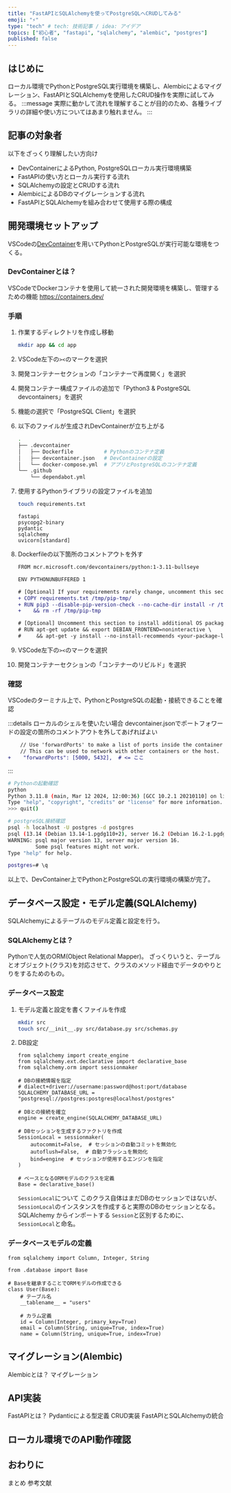 ```yaml
---
title: "FastAPIとSQLAlchemyを使ってPostgreSQLへCRUDしてみる"
emoji: "⚡"
type: "tech" # tech: 技術記事 / idea: アイデア
topics: ["初心者", "fastapi", "sqlalchemy", "alembic", "postgres"]
published: false
---
```


## はじめに

ローカル環境でPythonとPostgreSQL実行環境を構築し、Alembicによるマイグレーション、FastAPIとSQLAlchemyを使用したCRUD操作を実際に試してみる。
:::message
実際に動かして流れを理解することが目的のため、各種ライブラリの詳細や使い方についてはあまり触れません。
:::

## 記事の対象者

以下をざっくり理解したい方向け

- DevContainerによるPython, PostgreSQLローカル実行環境構築
- FastAPIの使い方とローカル実行する流れ
- SQLAlchemyの設定とCRUDする流れ
- AlembicによるDBのマイグレーションする流れ
- FastAPIとSQLAlchemyを組み合わせて使用する際の構成

## 開発環境セットアップ

VSCodeの[DevContainer](https://containers.dev/)を用いてPythonとPostgreSQLが実行可能な環境をつくる。

### DevContainerとは？

VSCodeでDockerコンテナを使用して統一された開発環境を構築し、管理するための機能
https://containers.dev/

### 手順

1. 作業するディレクトリを作成し移動

    ```bash
    mkdir app && cd app
    ```

2. VSCode左下の`><`のマークを選択
3. 開発コンテナーセクションの「コンテナーで再度開く」を選択
4. 開発コンテナー構成ファイルの追加で「Python3 & PostgreSQL devcontainers」を選択
5. 機能の選択で「PostgreSQL Client」を選択
6. 以下のファイルが生成されDevContainerが立ち上がる

    ```bash
    .
    ├── .devcontainer
    │   ├── Dockerfile          # Pythonのコンテナ定義
    │   ├── devcontainer.json   # DevContainerの設定
    │   └── docker-compose.yml  # アプリとPostgreSQLのコンテナ定義
    └── .github
        └── dependabot.yml
    ```

7. 使用するPythonライブラリの設定ファイルを追加

    ```bash
    touch requirements.txt
    ```

    ```txt: requirements.txt
    fastapi
    psycopg2-binary
    pydantic
    sqlalchemy
    uvicorn[standard]
    ```

8. Dockerfileの以下箇所のコメントアウトを外す

    ```diff Dockerfile
    FROM mcr.microsoft.com/devcontainers/python:1-3.11-bullseye

    ENV PYTHONUNBUFFERED 1

    # [Optional] If your requirements rarely change, uncomment this section to add them to the image.
    + COPY requirements.txt /tmp/pip-tmp/
    + RUN pip3 --disable-pip-version-check --no-cache-dir install -r /tmp/pip-tmp/requirements.txt \
    +    && rm -rf /tmp/pip-tmp

    # [Optional] Uncomment this section to install additional OS packages.
    # RUN apt-get update && export DEBIAN_FRONTEND=noninteractive \
    #     && apt-get -y install --no-install-recommends <your-package-list-here>
    ```

9. VSCode左下の`><`のマークを選択
10. 開発コンテナーセクションの「コンテナーのリビルド」を選択

### 確認

VSCodeのターミナル上で、PythonとPostgreSQLの起動・接続できることを確認

:::details ローカルのシェルを使いたい場合
devcontainer.jsonでポートフォワードの設定の箇所のコメントアウトを外してあげればよい

```diff json: devcontainer.json
	// Use 'forwardPorts' to make a list of ports inside the container available locally.
	// This can be used to network with other containers or the host.
+ 	 "forwardPorts": [5000, 5432],  # <= ここ
```

:::

```bash
# Pythonの起動確認
python
Python 3.11.8 (main, Mar 12 2024, 12:00:36) [GCC 10.2.1 20210110] on linux
Type "help", "copyright", "credits" or "license" for more information.
>>> quit()

# postgreSQL接続確認
psql -h localhost -U postgres -d postgres
psql (13.14 (Debian 13.14-1.pgdg110+2), server 16.2 (Debian 16.2-1.pgdg120+2))
WARNING: psql major version 13, server major version 16.
         Some psql features might not work.
Type "help" for help.

postgres=# \q
```

以上で、DevContainer上でPythonとPostgreSQLの実行環境の構築が完了。

## データベース設定・モデル定義(SQLAlchemy)

SQLAlchemyによるテーブルのモデル定義と設定を行う。

### SQLAlchemyとは？

Pythonで人気のORM(Object Relational Mapper)。
ざっくりいうと、テーブルとオブジェクト(クラス)を対応させて、クラスのメソッド経由でデータのやりとりをするためのもの。

### データベース設定

1. モデル定義と設定を書くファイルを作成

    ```bash
    mkdir src
    touch src/__init__.py src/database.py src/schemas.py
    ```

2. DB設定

    ```python: database.py
    from sqlalchemy import create_engine
    from sqlalchemy.ext.declarative import declarative_base
    from sqlalchemy.orm import sessionmaker

    # DBの接続情報を指定
    # dialect+driver://username:password@host:port/database
    SQLALCHEMY_DATABASE_URL = "postgresql://postgres:postgres@localhost/postgres"

    # DBとの接続を確立
    engine = create_engine(SQLALCHEMY_DATABASE_URL)

    # DBセッションを生成するファクトリを作成
    SessionLocal = sessionmaker(
        autocommit=False,  # セッションの自動コミットを無効化
        autoflush=False,  # 自動フラッシュを無効化
        bind=engine  # セッションが使用するエンジンを指定
    )

    # ベースとなるORMモデルのクラスを定義
    Base = declarative_base()
    ```

    `SessionLocal`について
    このクラス自体はまだDBのセッションではないが、`SessionLocal`のインスタンスを作成すると実際のDBのセッションとなる。
    SQLAlchemy からインポートする `Session`と区別するために、`SessionLocal`と命名。

### データベースモデルの定義

```python: schemas.py
from sqlalchemy import Column, Integer, String

from .database import Base

# Baseを継承することでORMモデルの作成できる
class User(Base):
    # テーブル名
    __tablename__ = "users"

    # カラム定義
    id = Column(Integer, primary_key=True)
    email = Column(String, unique=True, index=True)
    name = Column(String, unique=True, index=True)
```



## マイグレーション(Alembic)

Alembicとは？
マイグレーション

## API実装

FastAPIとは？
Pydanticによる型定義
CRUD実装
FastAPIとSQLAlchemyの統合

## ローカル環境でのAPI動作確認

## おわりに

まとめ
参考文献
